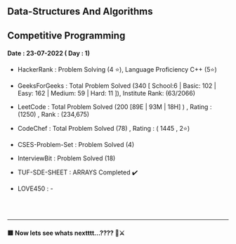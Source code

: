  ## Data-Structures And Algorithms
 ## Competitive Programming

#### Date :  23-07-2022  ( Day : 1)
- HackerRank : Problem Solving (4 ⭐), Language Proficiency C++ (5⭐)
- GeeksForGeeks : Total Problem Solved (340 [ School:6 | Basic: 102 | Easy: 162 | Medium: 59 | Hard: 11 ]), Institute Rank: (63/2066)
- LeetCode : Total Problem Solved (200 [89E | 93M | 18H] ) , Rating : (1250) , Rank : (234,675)
 
- CodeChef : Total Problem Solved (78) , Rating : ( 1445 , 2⭐)
- CSES-Problem-Set : Problem Solved (4)
- InterviewBit : Problem Solved (18)
- TUF-SDE-SHEET : ARRAYS Completed ✔️   
- LOVE450 : -




 
<br>
<br>
<hr>


#### 🟥 Now lets see whats nextttt...???? 👀⚔
